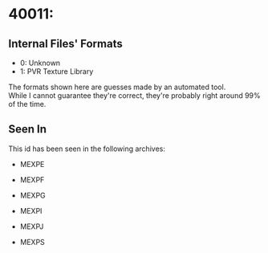 # 40011: 



## Internal Files' Formats
- 0: Unknown
- 1: PVR Texture Library

The formats shown here are guesses made by an automated tool.  
While I cannot guarantee they're correct, they're probably right around 99% of the time.

## Seen In

This id has been seen in the following archives:  

- MEXPE  

- MEXPF  

- MEXPG  

- MEXPI  

- MEXPJ  

- MEXPS  
